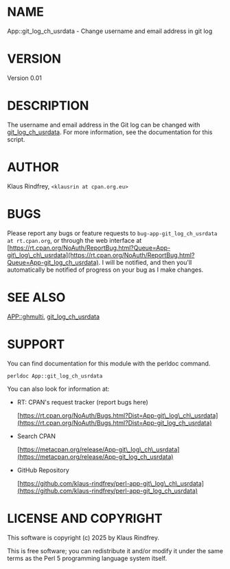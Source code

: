 # NAME

App::git\_log\_ch\_usrdata - Change username and email address in git log

# VERSION

Version 0.01

# DESCRIPTION

The username and email address in the Git log can be changed with
[git\_log\_ch\_usrdata](https://metacpan.org/pod/git_log_ch_usrdata). For more information, see the documentation for this
script.

# AUTHOR

Klaus Rindfrey, `<klausrin at cpan.org.eu>`

# BUGS

Please report any bugs or feature requests to `bug-app-git_log_ch_usrdata at rt.cpan.org`, or through
the web interface at [https://rt.cpan.org/NoAuth/ReportBug.html?Queue=App-git\_log\_ch\_usrdata](https://rt.cpan.org/NoAuth/ReportBug.html?Queue=App-git_log_ch_usrdata).  I will be notified, and then you'll
automatically be notified of progress on your bug as I make changes.

# SEE ALSO

[APP::ghmulti](https://metacpan.org/pod/APP%3A%3Aghmulti), [git\_log\_ch\_usrdata](https://metacpan.org/pod/git_log_ch_usrdata)

# SUPPORT

You can find documentation for this module with the perldoc command.

    perldoc App::git_log_ch_usrdata

You can also look for information at:

- RT: CPAN's request tracker (report bugs here)

    [https://rt.cpan.org/NoAuth/Bugs.html?Dist=App-git\_log\_ch\_usrdata](https://rt.cpan.org/NoAuth/Bugs.html?Dist=App-git_log_ch_usrdata)

- Search CPAN

    [https://metacpan.org/release/App-git\_log\_ch\_usrdata](https://metacpan.org/release/App-git_log_ch_usrdata)

- GitHub Repository

    [https://github.com/klaus-rindfrey/perl-app-git\_log\_ch\_usrdata](https://github.com/klaus-rindfrey/perl-app-git_log_ch_usrdata)

# LICENSE AND COPYRIGHT

This software is copyright (c) 2025 by Klaus Rindfrey.

This is free software; you can redistribute it and/or modify it under
the same terms as the Perl 5 programming language system itself.
